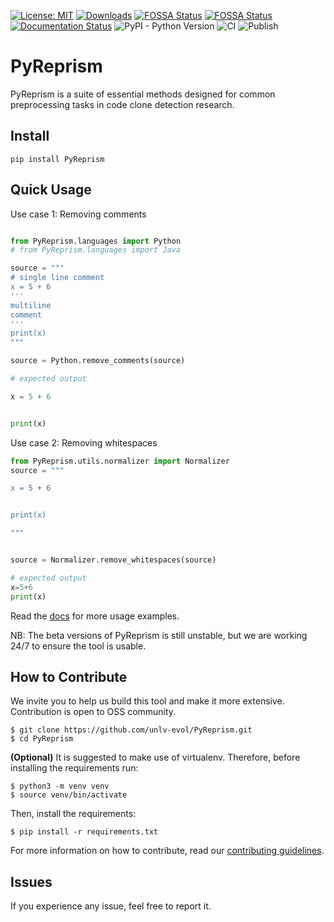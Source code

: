 [![License: MIT](https://img.shields.io/badge/License-MIT-blue.svg)](https://opensource.org/licenses/MIT)
[![Downloads](https://static.pepy.tech/badge/pyreprism)](https://pepy.tech/project/pyreprism)
[![FOSSA Status](https://app.fossa.com/api/projects/custom%2B46484%2Fgithub.com%2Funlv-evol%2FPyReprism.svg?type=shield&issueType=license)](https://app.fossa.com/projects/custom%2B46484%2Fgithub.com%2Funlv-evol%2FPyReprism?ref=badge_shield&issueType=license)
[![FOSSA Status](https://app.fossa.com/api/projects/custom%2B46484%2Fgithub.com%2Funlv-evol%2FPyReprism.svg?type=shield&issueType=security)](https://app.fossa.com/projects/custom%2B46484%2Fgithub.com%2Funlv-evol%2FPyReprism?ref=badge_shield&issueType=security)
[![Documentation Status](https://readthedocs.org/projects/pyreprism/badge/?version=latest)](https://pyreprism.readthedocs.io/en/latest/?badge=latest)
![PyPI - Python Version](https://img.shields.io/pypi/pyversions/PyReprism)
![CI](https://github.com/github/docs/actions/workflows/ci.yml/badge.svg)
![Publish](https://github.com/github/docs/actions/workflows/publish.yml/badge.svg)
<!-- [![codecov](https://codecov.io/gh/unlv-evol/PyReprism/graph/badge.svg?token=J2JV31837H)](https://codecov.io/gh/unlv-evol/PyReprism) -->

# PyReprism

PyReprism is a suite of essential methods designed for common preprocessing tasks in code clone detection research.

## Install
```shell
pip install PyReprism
```
## Quick Usage
Use case 1: Removing comments 
```python

from PyReprism.languages import Python
# from PyReprism.languages import Java

source = """
# single line comment
x = 5 + 6
'''
multiline
comment
'''
print(x)
"""

source = Python.remove_comments(source)

# expected output

x = 5 + 6


print(x)

```

Use case 2: Removing whitespaces 
```python
from PyReprism.utils.normalizer import Normalizer
source = """

x = 5 + 6


print(x)

"""


source = Normalizer.remove_whitespaces(source)

# expected output
x=5+6
print(x)
```

Read the [docs](https://pyreprism.readthedocs.io) for more usage examples. 

NB: The beta versions of PyReprism is still unstable, but we are working 24/7 to ensure the tool is usable.

## How to Contribute
We invite you to help us build this tool and make it more extensive. Contribution is open to OSS community.

```shell
$ git clone https://github.com/unlv-evol/PyReprism.git
$ cd PyReprism
```
**(Optional)** It is suggested to make use of virtualenv. Therefore, before installing the requirements run:

```shell
$ python3 -m venv venv
$ source venv/bin/activate
```

Then, install the requirements:

```shell
$ pip install -r requirements.txt
```
For more information on how to contribute, read our [contributing guidelines](CONTRIBUTING.md).

## Issues
If you experience any issue, feel free to report it.
